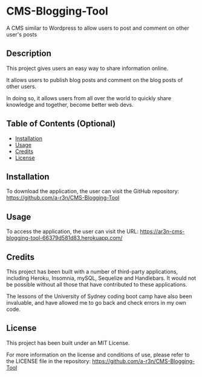 # CMS-Blogging-Tool
A CMS similar to Wordpress to allow users to post and comment on other user's posts

## Description

This project gives users an easy way to share information online. 

It allows users to publish blog posts and comment on the blog posts of other users. 

In doing so, it allows users from all over the world to quickly share knowledge and together, become better web devs. 

## Table of Contents (Optional)

- [Installation](#installation)
- [Usage](#usage)
- [Credits](#credits)
- [License](#license)

## Installation

To download the application, the user can visit the GitHub repository: https://github.com/a-r3n/CMS-Blogging-Tool 

## Usage

To access the application, the user can visit the URL: https://ar3n-cms-blogging-tool-66379d581d83.herokuapp.com/

## Credits

This project has been built with a number of third-party applications, including Heroku, Insomnia, mySQL, Sequelize and Handlebars. It would not be possible without all those that have contributed to these applications. 

The lessons of the University of Sydney coding boot camp have also been invaluable, and have allowed me to go back and check errors in my own code. 

## License

This project has been built under an MIT License. 

For more information on the license and conditions of use, please refer to the LICENSE file in the repository: https://github.com/a-r3n/CMS-Blogging-Tool